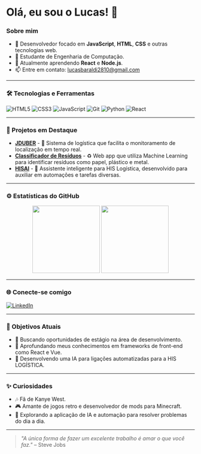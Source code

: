 # Olá, eu sou o Lucas! 👋

### Sobre mim
- 🚀 Desenvolvedor focado em **JavaScript**, **HTML**, **CSS** e outras tecnologias web.
- 📘 Estudante de Engenharia de Computação.
- 🌱 Atualmente aprendendo **React** e **Node.js**.
- 📫 Entre em contato: [lucasbaraldi2810@gmail.com](mailto:lucasbaraldi2810@gmail.com)

---

### 🛠 Tecnologias e Ferramentas
![HTML5](https://img.shields.io/badge/HTML5-%23E34F26.svg?&style=for-the-badge&logo=html5&logoColor=white)
![CSS3](https://img.shields.io/badge/CSS3-%231572B6.svg?&style=for-the-badge&logo=css3&logoColor=white)
![JavaScript](https://img.shields.io/badge/JavaScript-%23F7DF1E.svg?&style=for-the-badge&logo=javascript&logoColor=black)
![Git](https://img.shields.io/badge/Git-%23F05033.svg?&style=for-the-badge&logo=git&logoColor=white)
![Python](https://img.shields.io/badge/Python-%233776AB.svg?&style=for-the-badge&logo=python&logoColor=white)
![React](https://img.shields.io/badge/React-%2320232a.svg?&style=for-the-badge&logo=react&logoColor=%2361DAFB)

---

### 📌 Projetos em Destaque

- **[JDUBER](https://github.com/lukiin-z/JDUBER)** - 🚗 Sistema de logística que facilita o monitoramento de localização em tempo real.
- **[Classificador de Resíduos](https://github.com/lukiin-z/classificador-de-residuos)** - ♻️ Web app que utiliza Machine Learning para identificar resíduos como papel, plástico e metal.
- **[HISAI](https://github.com/lukiin-z/HISAI)** - 🧠 Assistente inteligente para HIS Logística, desenvolvido para auxiliar em automações e tarefas diversas.

---

### ⚙️ Estatísticas do GitHub
<div align="center">
  <img height="180em" src="https://github-readme-stats.vercel.app/api?username=lukiin-z&show_icons=true&theme=dark&include_all_commits=true&count_private=true"/>
  <img height="180em" src="https://github-readme-stats.vercel.app/api/top-langs/?username=lukiin-z&layout=compact&langs_count=7&theme=dark"/>
</div>

---

### 🌐 Conecte-se comigo
[![LinkedIn](https://img.shields.io/badge/LinkedIn-%230077B5.svg?&style=for-the-badge&logo=linkedin&logoColor=white)](https://linkedin.com/in/seu-perfil)

---

### 🎯 Objetivos Atuais
- 💼 Buscando oportunidades de estágio na área de desenvolvimento.
- 📖 Aprofundando meus conhecimentos em frameworks de front-end como React e Vue.
- 🚀 Desenvolvendo uma IA para ligações automatizadas para a HIS LOGÍSTICA.

---

### ✨ Curiosidades
- 🎶 Fã de Kanye West.
- 🎮 Amante de jogos retro e desenvolvedor de mods para Minecraft.
- 🤖 Explorando a aplicação de IA e automação para resolver problemas do dia a dia.

---

> *"A única forma de fazer um excelente trabalho é amar o que você faz."* – Steve Jobs

